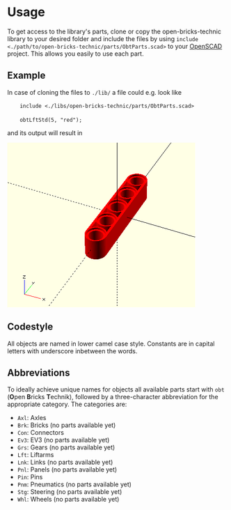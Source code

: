# Usage

To get access to the library's parts, clone or copy the open-bricks-technic library to your desired folder and include the files by using `include <./path/to/open-bricks-technic/parts/ObtParts.scad>` to your [OpenSCAD](https://www.openscad.org/) project. This allows you easily to use each part.

## Example
In case of cloning the files to `./lib/` a file  could e.g. look like

```
    include <./libs/open-bricks-technic/parts/ObtParts.scad>

    obtLftStd(5, "red");
```

and its output will result in

![Simple example](./images/ObtSimpleExample.png)


## Codestyle

All objects are named in lower camel case style. Constants are in capital letters with underscore inbetween the words.


## Abbreviations

To ideally achieve unique names for objects all available parts start with `obt` (**O**pen **B**ricks **T**echnik), followed by a three-character abbreviation for the appropriate category. The categories are:

- `Axl`: Axles
- `Brk`: Bricks (no parts available yet)
- `Con`: Connectors
- `Ev3`: EV3 (no parts available yet)
- `Grs`: Gears (no parts available yet)
- `Lft`: Liftarms
- `Lnk`: Links (no parts available yet)
- `Pnl`: Panels (no parts available yet)
- `Pin`: Pins
- `Pnm`: Pneumatics (no parts available yet)
- `Stg`: Steering (no parts available yet)
- `Whl`: Wheels (no parts available yet)

